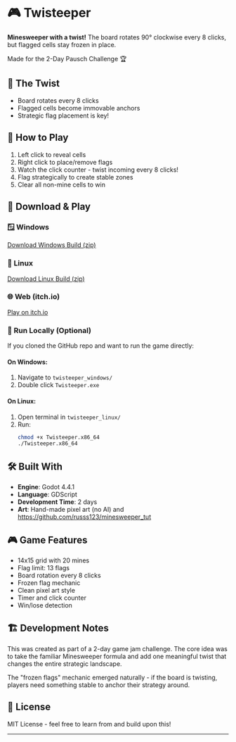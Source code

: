 # 🎮 Twisteeper

**Minesweeper with a twist!** The board rotates 90° clockwise every 8 clicks, but flagged cells stay frozen in place.

Made for the 2-Day Pausch Challenge 🏆

## 🌟 The Twist

- Board rotates every 8 clicks
- Flagged cells become immovable anchors
- Strategic flag placement is key!

## 🎯 How to Play

1. Left click to reveal cells
2. Right click to place/remove flags
3. Watch the click counter - twist incoming every 8 clicks!
4. Flag strategically to create stable zones
5. Clear all non-mine cells to win

## 🚀 Download & Play

### 🪟 Windows
[Download Windows Build (zip)](https://github.com/GurKalra/twisteeper/releases/latest)

### 🐧 Linux  
[Download Linux Build (zip)](https://github.com/GurKalra/twisteeper/releases/latest)

### 🌐 Web (itch.io)
[Play on itch.io](https://gurgames.itch.io/twisteeper)

### 🧰 Run Locally (Optional)

If you cloned the GitHub repo and want to run the game directly:

#### On Windows:
1. Navigate to `twisteeper_windows/`
2. Double click `Twisteeper.exe`

#### On Linux:
1. Open terminal in `twisteeper_linux/`
2. Run:  
   ```bash
   chmod +x Twisteeper.x86_64
   ./Twisteeper.x86_64


## 🛠️ Built With

- **Engine**: Godot 4.4.1
- **Language**: GDScript
- **Development Time**: 2 days
- **Art**: Hand-made pixel art (no AI) and https://github.com/russs123/minesweeper_tut


## 🎮 Game Features

- 14x15 grid with 20 mines
- Flag limit: 13 flags
- Board rotation every 8 clicks
- Frozen flag mechanic
- Clean pixel art style
- Timer and click counter
- Win/lose detection

## 🏗️ Development Notes

This was created as part of a 2-day game jam challenge. The core idea was to take the familiar Minesweeper formula and add one meaningful twist that changes the entire strategic landscape.

The "frozen flags" mechanic emerged naturally - if the board is twisting, players need something stable to anchor their strategy around.


## 📄 License

MIT License - feel free to learn from and build upon this!

---


